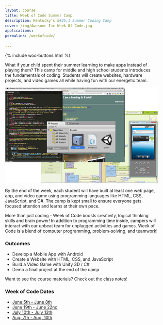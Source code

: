 ```yaml
---
layout: course
title: Week of Code Summer Camp
description: Kentucky's &#35;1 Summer Coding Camp
cover: /img/Awesome-Inc-Week-Of-Code.jpg
applications: 
permalink: /weekofcode/

---
```


{% include woc-buttons.html %}

What if your child spent their summer learning to make apps instead of playing them? This camp for middle and high school students introduces the fundamentals of coding. Students will create websites, hardware projects, and video games all while having fun with our energetic team.

<img alt="Week of Code screenshots of app, game, website" src="/img/weekofcode_screenshots.png" class="img-responsive">

By the end of the week, each student will have built at least one web page, app, and video game using programming languages like HTML, CSS, JavaScript, and C#. The camp is kept small to ensure everyone gets focused attention and learns at their own pace.

More than just coding - Week of Code boosts creativity, logical thinking skills and brain power! In addition to programming time inside, campers will interact with our upbeat team for unplugged activities and games. Week of Code is a blend of computer programming, problem-solving, and teamwork!

### Outcomes

- Develop a Mobile App with Android
- Create a Website with HTML, CSS, and JavaScript
- Build a Video Game with Unity 3D / C#
- Demo a final project at the end of the camp

Want to see the course materials? Check out the [class notes](/notes/weekofcode/)!

### Week of Code Dates

- [June 5th - June 8th](https://www.eventbrite.com/e/week-of-code-summer-camp-june-lexington-tickets-32132513212)
- [June 19th - June 22nd](https://www.eventbrite.com/e/week-of-code-summer-camp-june-lexington-tickets-32166551020)
- [July 10th - July 13th](https://www.eventbrite.com/e/week-of-code-summer-camp-july-lexington-tickets-32167073583)
- [Aug. 7th - Aug. 10th](https://www.eventbrite.com/e/week-of-code-summer-camp-august-lexington-tickets-32167133763)
